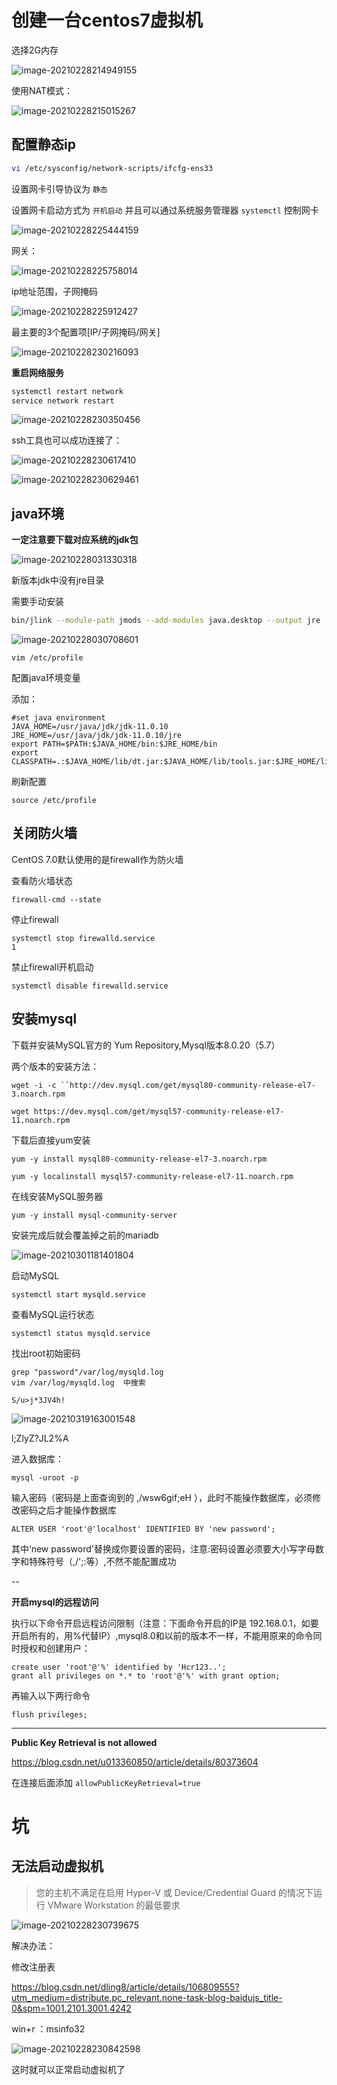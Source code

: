 # 创建一台centos7虚拟机





选择2G内存

![image-20210228214949155](../picture/centos/image-20210228214949155.png)





使用NAT模式：

![image-20210228215015267](../picture/centos/image-20210228215015267.png)











## 配置静态ip



```bash
vi /etc/sysconfig/network-scripts/ifcfg-ens33
```



设置网卡引导协议为 `静态`

设置网卡启动方式为 `开机启动` 并且可以通过系统服务管理器 `systemctl` 控制网卡

![image-20210228225444159](../picture/centos/image-20210228225444159.png)



网关：

![image-20210228225758014](../picture/centos/image-20210228225758014.png)



ip地址范围，子网掩码

![image-20210228225912427](../picture/centos/image-20210228225912427.png)



最主要的3个配置项[IP/子网掩码/网关]

![image-20210228230216093](../picture/centos/image-20210228230216093.png)



**重启网络服务**

```bash
systemctl restart network
service network restart
```



![image-20210228230350456](../picture/centos/image-20210228230350456.png)





ssh工具也可以成功连接了：

![image-20210228230617410](../picture/centos/image-20210228230617410.png)



![image-20210228230629461](../picture/centos/image-20210228230629461.png)











## java环境



**一定注意要下载对应系统的jdk包**



![image-20210228031330318](../picture/centos/image-20210228031330318.png)



新版本jdk中没有jre目录

需要手动安装

```bash
bin/jlink --module-path jmods --add-modules java.desktop --output jre
```



![image-20210228030708601](../picture/centos/image-20210228030708601.png)



```
vim /etc/profile
```



配置java环境变量

添加：

```properties
#set java environment
JAVA_HOME=/usr/java/jdk/jdk-11.0.10
JRE_HOME=/usr/java/jdk/jdk-11.0.10/jre
export PATH=$PATH:$JAVA_HOME/bin:$JRE_HOME/bin
export CLASSPATH=.:$JAVA_HOME/lib/dt.jar:$JAVA_HOME/lib/tools.jar:$JRE_HOME/lib
```



刷新配置

```
source /etc/profile
```







## 关闭防火墙



CentOS 7.0默认使用的是firewall作为防火墙

查看防火墙状态

```
firewall-cmd --state
```

停止firewall

```
systemctl stop firewalld.service
1
```

禁止firewall开机启动

```
systemctl disable firewalld.service 
```









## 安装mysql



下载并安装MySQL官方的 Yum Repository,Mysql版本8.0.20（5.7）

两个版本的安装方法：

```
wget -i -c ``http://dev.mysql.com/get/mysql80-community-release-el7-3.noarch.rpm

wget https://dev.mysql.com/get/mysql57-community-release-el7-11.noarch.rpm
```

下载后直接yum安装

```
yum -y install mysql80-community-release-el7-3.noarch.rpm

yum -y localinstall mysql57-community-release-el7-11.noarch.rpm
```

在线安装MySQL服务器

```
yum -y install mysql-community-server
```



安装完成后就会覆盖掉之前的mariadb

![image-20210301181401804](../picture/centos/image-20210301181401804.png)



启动MySQL

```
systemctl start mysqld.service
```

查看MySQL运行状态

```
systemctl status mysqld.service
```







找出root初始密码

```
grep "password"/var/log/mysqld.log
vim /var/log/mysqld.log  中搜索
```

`S/u>j*3JV4h!`

![image-20210319163001548](../picture/centos/image-20210319163001548.png)

l;ZlyZ?JL2%A



进入数据库：

```
mysql -uroot -p
```

输入密码（密码是上面查询到的 ,/wsw6gif;eH ），此时不能操作数据库，必须修改密码之后才能操作数据库

```
ALTER USER 'root'@'localhost' IDENTIFIED BY 'new password';
```

其中‘new password'替换成你要设置的密码，注意:密码设置必须要大小写字母数字和特殊符号（,/';:等）,不然不能配置成功





--



**开启mysql的远程访问**



执行以下命令开启远程访问限制（注意：下面命令开启的IP是 192.168.0.1，如要开启所有的，用%代替IP）,mysql8.0和以前的版本不一样，不能用原来的命令同时授权和创建用户：

```mysql
create user 'root'@'%' identified by 'Hcr123..';
grant all privileges on *.* to 'root'@'%' with grant option;
```

再输入以下两行命令

```mysql
flush privileges;
```



----



**Public Key Retrieval is not allowed**





https://blog.csdn.net/u013360850/article/details/80373604

在连接后面添加 `allowPublicKeyRetrieval=true`










# 坑



## 无法启动虚拟机





> 您的主机不满足在启用 Hyper-V 或 Device/Credential Guard 的情况下运行 VMware Workstation 的最低要求

![image-20210228230739675](../picture/centos/image-20210228230739675.png)

解决办法：

修改注册表

https://blog.csdn.net/dling8/article/details/106809555?utm_medium=distribute.pc_relevant.none-task-blog-baidujs_title-0&spm=1001.2101.3001.4242





win+r ：msinfo32

![image-20210228230842598](../picture/centos/image-20210228230842598.png)



这时就可以正常启动虚拟机了







